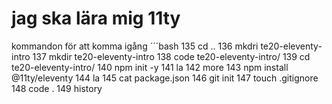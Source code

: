 # jag ska lära mig 11ty

kommandon för att komma igång
´´´bash
  135  cd ..
  136  mkdri te20-eleventy-intro
  137  mkdir te20-eleventy-intro
  138  code te20-eleventy-intro/
  139  cd te20-eleventy-intro/
  140  npm init -y
  141  la
  142  more
  143  npm install @11ty/eleventy
  144  la
  145  cat package.json
  146  git init
  147  touch .gitignore
  148  code .
  149  history